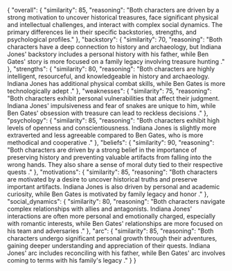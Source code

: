 {
    "overall": {
        "similarity": 85,
        "reasoning": "Both characters are driven by a strong motivation to uncover historical treasures, face significant physical and intellectual challenges, and interact with complex social dynamics. The primary differences lie in their specific backstories, strengths, and psychological profiles."
    },
    "backstory": {
        "similarity": 70,
        "reasoning": "Both characters have a deep connection to history and archaeology, but Indiana Jones' backstory includes a personal history with his father, while Ben Gates' story is more focused on a family legacy involving treasure hunting  ."
    },
    "strengths": {
        "similarity": 80,
        "reasoning": "Both characters are highly intelligent, resourceful, and knowledgeable in history and archaeology. Indiana Jones has additional physical combat skills, while Ben Gates is more technologically adept  ."
    },
    "weaknesses": {
        "similarity": 75,
        "reasoning": "Both characters exhibit personal vulnerabilities that affect their judgment. Indiana Jones' impulsiveness and fear of snakes are unique to him, while Ben Gates' obsession with treasure can lead to reckless decisions  ."
    },
    "psychology": {
        "similarity": 85,
        "reasoning": "Both characters exhibit high levels of openness and conscientiousness. Indiana Jones is slightly more extraverted and less agreeable compared to Ben Gates, who is more methodical and cooperative  ."
    },
    "beliefs": {
        "similarity": 90,
        "reasoning": "Both characters are driven by a strong belief in the importance of preserving history and preventing valuable artifacts from falling into the wrong hands. They also share a sense of moral duty tied to their respective quests  ."
    },
    "motivations": {
        "similarity": 85,
        "reasoning": "Both characters are motivated by a desire to uncover historical truths and preserve important artifacts. Indiana Jones is also driven by personal and academic curiosity, while Ben Gates is motivated by family legacy and honor  ."
    },
    "social_dynamics": {
        "similarity": 80,
        "reasoning": "Both characters navigate complex relationships with allies and antagonists. Indiana Jones' interactions are often more personal and emotionally charged, especially with romantic interests, while Ben Gates' relationships are more focused on his team and adversaries  ."
    },
    "arc": {
        "similarity": 85,
        "reasoning": "Both characters undergo significant personal growth through their adventures, gaining deeper understanding and appreciation of their quests. Indiana Jones' arc includes reconciling with his father, while Ben Gates' arc involves coming to terms with his family's legacy  ."
    }
}